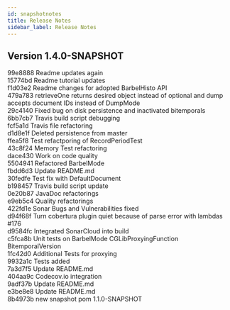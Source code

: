 ```yaml
---
id: snapshotnotes
title: Release Notes
sidebar_label: Release Notes
---
```


## Version 1.4.0-SNAPSHOT
99e8888 Readme updates again</br>
15774bd Readme tutorial updates</br>
f1d03e2 Readme changes for adopted BarbelHisto API</br>
479a783 retrieveOne returns desired object instead of optional and dump accepts document IDs instead of DumpMode</br>
29c4140 Fixed bug on disk persistence and inactivated bitemporals</br>
6bb7cb7 Travis build script debugging</br>
fcf5a1d Travis file refactoring</br>
d1d8e1f Deleted persistence from master</br>
ffea5f8 Test refactporing of RecordPeriodTest</br>
43c8f24 Memory Test refactoring</br>
dace430 Work on code quality</br>
5504941 Refactored BarbelMode</br>
fbdd6d3 Update README.md</br>
30fedfe Test fix with DefaultDocument</br>
b198457 Travis build script update</br>
0e20b87 JavaDoc refactorings</br>
e9eb5c4 Quality refactorings</br>
422fd1e Sonar Bugs and Vulnerabilities fixed</br>
d94f68f Turn cobertura plugin quiet because of parse error with lambdas #176</br>
d9584fc Integrated SonarCloud into build</br>
c5fca8b Unit tests on BarbelMode CGLibProxyingFunction BitemporalVersion</br>
1fc42d0 Additional Tests for proxying</br>
9932a1c Tests added</br>
7a3d7f5 Update README.md</br>
404aa9c Codecov.io integration</br>
9adf37b Update README.md</br>
e3be8e8 Update README.md</br>
8b4973b new snapshot pom 1.1.0-SNAPSHOT</br>